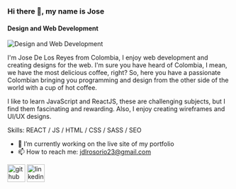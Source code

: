 ### Hi there 👋, my name is Jose
#### Design and Web Development
![Design and Web Development](https://media.licdn.com/dms/image/D5616AQGppsGpJ3jIHA/profile-displaybackgroundimage-shrink_350_1400/0/1684741612222?e=1690416000&v=beta&t=Etl2qq0FWTwaabohWwGAz3q353lqVcke26SAYVNwBZw)

I'm Jose De Los Reyes from Colombia, I enjoy web development and creating designs for the web. I'm sure you have heard of Colombia, I mean, we have the most delicious coffee, right?
So, here you have a passionate Colombian bringing you programming and design from the other side of the world with a cup of hot coffee.

 I like to learn JavaScript and ReactJS, these are challenging subjects, but I find them fascinating and rewarding. Also, I enjoy creating wireframes and UI/UX designs.


Skills: REACT / JS / HTML / CSS / SASS / SEO

- 🔭 I’m currently working on the live site of my portfolio 
- 📫 How to reach me: jdlrosorio23@gmail.com 


[<img src='https://cdn.jsdelivr.net/npm/simple-icons@3.0.1/icons/github.svg' alt='github' height='40'>](https://github.com/JoseDLR24)  [<img src='https://cdn.jsdelivr.net/npm/simple-icons@3.0.1/icons/linkedin.svg' alt='linkedin' height='40'>](https://www.linkedin.com/in/www.linkedin.com/in/josedvosorio/)  


